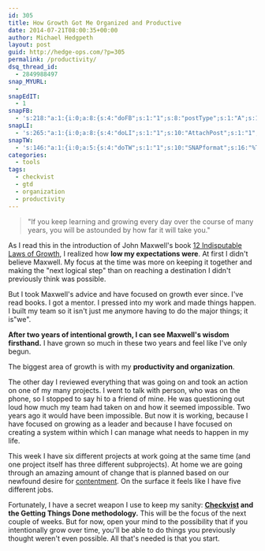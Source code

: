 ```yaml
---
id: 305
title: How Growth Got Me Organized and Productive
date: 2014-07-21T08:00:35+00:00
author: Michael Hedgpeth
layout: post
guid: http://hedge-ops.com/?p=305
permalink: /productivity/
dsq_thread_id:
  - 2849988497
snap_MYURL:
  - 
snapEdIT:
  - 1
snapFB:
  - 's:218:"a:1:{i:0;a:8:{s:4:"doFB";s:1:"1";s:8:"postType";s:1:"A";s:10:"AttachPost";s:1:"2";s:10:"SNAPformat";s:16:"%TITLE% - %SURL%";s:9:"isAutoImg";s:1:"A";s:8:"imgToUse";s:0:"";s:9:"isAutoURL";s:1:"A";s:8:"urlToUse";s:0:"";}}";'
snapLI:
  - 's:265:"a:1:{i:0;a:8:{s:4:"doLI";s:1:"1";s:10:"AttachPost";s:1:"1";s:10:"SNAPformat";s:41:"New post has been published on %SITENAME%";s:11:"SNAPformatT";s:18:"New Post - %TITLE%";s:9:"isAutoImg";s:1:"A";s:8:"imgToUse";s:0:"";s:9:"isAutoURL";s:1:"A";s:8:"urlToUse";s:0:"";}}";'
snapTW:
  - 's:146:"a:1:{i:0;a:5:{s:4:"doTW";s:1:"1";s:10:"SNAPformat";s:16:"%TITLE% - %SURL%";s:8:"attchImg";s:1:"1";s:9:"isAutoImg";s:1:"A";s:8:"imgToUse";s:0:"";}}";'
categories:
  - tools
tags:
  - checkvist
  - gtd
  - organization
  - productivity
---
```

> "If you keep learning and growing every day over the course of many years, you will be astounded by how far it will take you."

As I read this in the introduction of John Maxwell's book [12 Indisputable Laws of Growth](http://www.amazon.com/gp/product/1599953668/ref=as_li_qf_sp_asin_il_tl?ie=UTF8&camp=1789&creative=9325&creativeASIN=1599953668&linkCode=as2&tag=hedgeopscom-20), I realized how **low my expectations were**. At first I didn't believe Maxwell. My focus at the time was more on keeping it together and making the "next logical step" than on reaching a destination I didn't previously think was possible.<!--more-->

But I took Maxwell's advice and have focused on growth ever since. I've read books. I got a mentor. I pressed into my work and made things happen. I built my team so it isn't just me anymore having to do the major things; it is"we".

**After two years of intentional growth, I can see Maxwell's wisdom firsthand.** I have grown so much in these two years and feel like I've only begun.

The biggest area of growth is with my **productivity and organization**.

The other day I reviewed everything that was going on and took an action on one of my many projects. I went to talk with person, who was on the phone, so I stopped to say hi to a friend of mine. He was questioning out loud how much my team had taken on and how it seemed impossible. Two years ago it would have been impossible. But now it is working, because I have focused on growing as a leader and because I have focused on creating a system within which I can manage what needs to happen in my life.

This week I have six different projects at work going at the same time (and one project itself has three different subprojects). At home we are going through an amazing amount of change that is planned based on our newfound desire for [contentment](http://hedge-ops.com/achievable-contentment/ "Achievable Contentment"). On the surface it feels like I have five different jobs.

Fortunately, I have a secret weapon I use to keep my sanity: **[Checkvist](http://www.checkvist.com) and the Getting Things Done methodology.** This will be the focus of the next couple of weeks. But for now, open your mind to the possibility that if you intentionally grow over time, you'll be able to do things you previously thought weren't even possible. All that's needed is that you start.